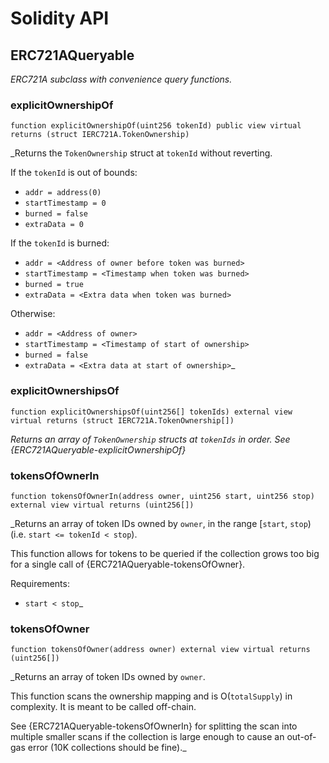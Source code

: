 # Solidity API

## ERC721AQueryable

_ERC721A subclass with convenience query functions._

### explicitOwnershipOf

```solidity
function explicitOwnershipOf(uint256 tokenId) public view virtual returns (struct IERC721A.TokenOwnership)
```

_Returns the `TokenOwnership` struct at `tokenId` without reverting.

If the `tokenId` is out of bounds:

- `addr = address(0)`
- `startTimestamp = 0`
- `burned = false`
- `extraData = 0`

If the `tokenId` is burned:

- `addr = <Address of owner before token was burned>`
- `startTimestamp = <Timestamp when token was burned>`
- `burned = true`
- `extraData = <Extra data when token was burned>`

Otherwise:

- `addr = <Address of owner>`
- `startTimestamp = <Timestamp of start of ownership>`
- `burned = false`
- `extraData = <Extra data at start of ownership>`_

### explicitOwnershipsOf

```solidity
function explicitOwnershipsOf(uint256[] tokenIds) external view virtual returns (struct IERC721A.TokenOwnership[])
```

_Returns an array of `TokenOwnership` structs at `tokenIds` in order.
See {ERC721AQueryable-explicitOwnershipOf}_

### tokensOfOwnerIn

```solidity
function tokensOfOwnerIn(address owner, uint256 start, uint256 stop) external view virtual returns (uint256[])
```

_Returns an array of token IDs owned by `owner`,
in the range [`start`, `stop`)
(i.e. `start <= tokenId < stop`).

This function allows for tokens to be queried if the collection
grows too big for a single call of {ERC721AQueryable-tokensOfOwner}.

Requirements:

- `start < stop`_

### tokensOfOwner

```solidity
function tokensOfOwner(address owner) external view virtual returns (uint256[])
```

_Returns an array of token IDs owned by `owner`.

This function scans the ownership mapping and is O(`totalSupply`) in complexity.
It is meant to be called off-chain.

See {ERC721AQueryable-tokensOfOwnerIn} for splitting the scan into
multiple smaller scans if the collection is large enough to cause
an out-of-gas error (10K collections should be fine)._

